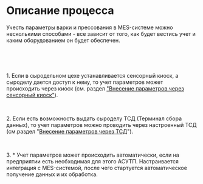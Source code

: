 # Описание процесса

Учесть параметры варки и прессования в MES-системе можно несколькими
способами - все зависит от того, как будет вестись учет и каким
оборудованием он будет обеспечен.

 

 

​1. Если в сыродельном цехе устанавливается сенсорный киоск, а сыроделу
дается доступ к нему, то учет параметров может происходить через киоск
(см. раздел ["Внесение параметров через сенсорный киоск"](MakingParametresSensorKiosk/MakingParametresSensorKiosk.md)).

 

​2. Если есть возможность выдать сыроделу ТСД (Терминал сбора данных),
то учет параметров можно проводить через настроенный ТСД (см.раздел
"[Внесение параметров через ТСД](MakingParametresTSD/MakingParametresTSD.md)").

 

​3. \* Учет параметров может происходить автоматически, если на
предприятии есть необходимая для этого АСУТП. Настраивается интеграция с
MES-системой, после чего стартуется автоматическое получение данных и их
обработка.
